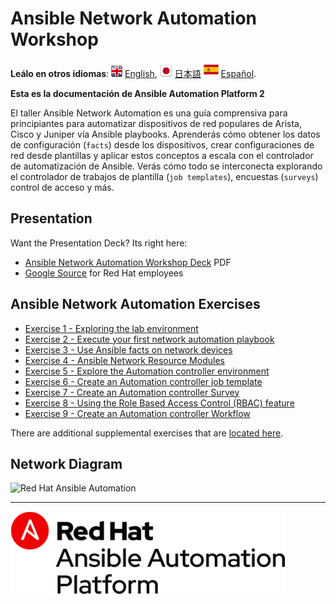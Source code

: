 # Ansible Network Automation Workshop

**Leálo en otros idiomas**: ![uk](https://github.com/ansible/workshops/raw/devel/images/uk.png) [English](README.md),  ![japan](https://github.com/ansible/workshops/raw/devel/images/japan.png) [日本語](README.ja.md) ![Español](../../images/es.png) [Español](README.es.md).

**Esta es la documentación de Ansible Automation Platform 2**

El taller Ansible Network Automation es una guía comprensiva para principiantes para automatizar dispositivos de red populares de Arista, Cisco y Juniper vía Ansible playbooks.
Aprenderás cómo obtener los datos de configuración (`facts`) desde los dispositivos, crear configuraciones de red desde plantillas y aplicar estos conceptos a escala con el controlador de automatización de Ansible. Verás cómo todo se interconecta explorando el controlador de trabajos de plantilla (`job templates`), encuestas (`surveys`) control de acceso y más.


## Presentation

Want the Presentation Deck?  Its right here:
- [Ansible Network Automation Workshop Deck](https://ansible.github.io/workshops/decks/ansible_network.pdf) PDF
- [Google Source](https://docs.google.com/presentation/d/1PIT-kGAGMVEEK8PsuZCoyzFC5CIzLBwdnftnUsdUNWQ/edit?usp=sharing) for Red Hat employees

## Ansible Network Automation Exercises

* [Exercise 1 - Exploring the lab environment](./1-explore/)
* [Exercise 2 - Execute your first network automation playbook](./2-first-playbook/)
* [Exercise 3 - Use Ansible facts on network devices](./3-facts/)
* [Exercise 4 - Ansible Network Resource Modules](./4-resource-module/)
* [Exercise 5 - Explore the Automation controller environment](./5-explore-controller/)
* [Exercise 6 - Create an Automation controller job template](./6-controller-job-template/)
* [Exercise 7 - Create an Automation controller Survey](./7-controller-survey/)
* [Exercise 8 - Using the Role Based Access Control (RBAC) feature](./8-controller-rbac/)
* [Exercise 9 - Create an Automation controller Workflow](./9-controller-workflow)

There are additional supplemental exercises that are [located here](supplemental/).

## Network Diagram

![Red Hat Ansible Automation](https://github.com/ansible/workshops/blob/devel/images/ansible_network_diagram.png?raw=true)

---
![Red Hat Ansible Automation](https://github.com/ansible/workshops/blob/devel/images/rh-ansible-automation-platform.png?raw=true)
